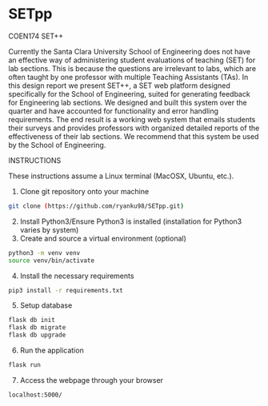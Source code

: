 # SETpp
COEN174 SET++

Currently the Santa Clara University School of Engineering does not have an effective way of administering student evaluations of teaching (SET) for lab sections.
This is because the questions are irrelevant to labs, which are often taught by one professor with multiple Teaching Assistants (TAs).
In this design report we present SET++, a SET web platform designed specifically for the School of Engineering, suited for generating feedback for Engineering lab sections.
We designed and built this system over the quarter and have accounted for functionality and error handling requirements.
The end result is a working web system that emails students their surveys and provides professors with organized detailed reports of the effectiveness of their lab sections.
We recommend that this system be used by the School of Engineering.

INSTRUCTIONS

These instructions assume a Linux terminal (MacOSX, Ubuntu, etc.).

1. Clone git repository onto your machine
```bash
git clone (https://github.com/ryanku98/SETpp.git)
```
2. Install Python3/Ensure Python3 is installed (installation for Python3 varies by system)
3. Create and source a virtual environment (optional)
```bash
python3 -m venv venv
source venv/bin/activate
```
4. Install the necessary requirements
```bash
pip3 install -r requirements.txt
```
5. Setup database
```bash
flask db init
flask db migrate
flask db upgrade
```
6. Run the application
```bash
flask run
```
7. Access the webpage through your browser
```
localhost:5000/
```

